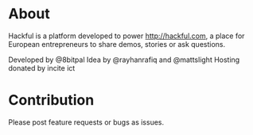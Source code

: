 About
===

Hackful is a platform developed to power http://hackful.com, a place 
for European entrepreneurs to share demos, stories or ask questions.

Developed by @8bitpal
Idea by @rayhanrafiq and @mattslight
Hosting donated by incite ict

Contribution
===

Please post feature requests or bugs as issues.
